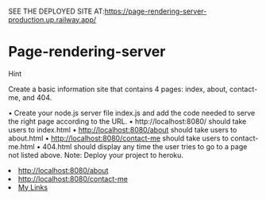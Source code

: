 ####
SEE THE DEPLOYED SITE AT:https://page-rendering-server-production.up.railway.app/



# Page-rendering-server
Hint

Create a basic information site that contains 4 pages: index, about, contact-me, and 404.

• Create your node.js server file index.js and add the code needed to serve the right page according to the URL.
• http://localhost:8080/ should take users to index.html
• <a href="http://localhost:8080/about">http://localhost:8080/about</a> should take users to about.html
• <a href="http://localhost:8080/contact-me">http://localhost:8080/contact-me</a> should take users to contact-me.html
• 404.html should display any time the user tries to go to a page not listed above.
Note: Deploy your project to heroku.



 <li>
                <a href="about.html">http://localhost:8080/about</a>
            </li>
            <li>
                <a href="contact.html">http://localhost:8080/contact-me</a>
            </li>
            <li>
                <a href="404.html">My Links</a>
            </li>
